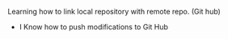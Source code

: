 Learning how to link local repository with remote repo. (Git hub)

- I Know how to push modifications to Git Hub